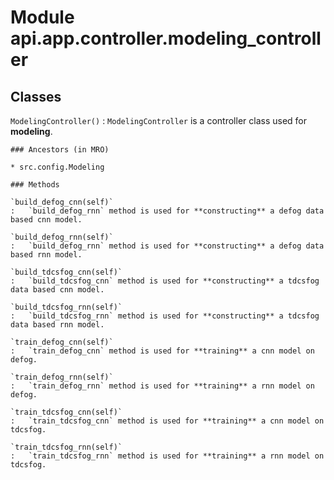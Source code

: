 Module api.app.controller.modeling_controller
=============================================

Classes
-------

`ModelingController()`
:   `ModelingController` is a controller class used for **modeling**.

    ### Ancestors (in MRO)

    * src.config.Modeling

    ### Methods

    `build_defog_cnn(self)`
    :   `build_defog_rnn` method is used for **constructing** a defog data based cnn model.

    `build_defog_rnn(self)`
    :   `build_defog_rnn` method is used for **constructing** a defog data based rnn model.

    `build_tdcsfog_cnn(self)`
    :   `build_tdcsfog_cnn` method is used for **constructing** a tdcsfog data based cnn model.

    `build_tdcsfog_rnn(self)`
    :   `build_tdcsfog_rnn` method is used for **constructing** a tdcsfog data based rnn model.

    `train_defog_cnn(self)`
    :   `train_defog_cnn` method is used for **training** a cnn model on defog.

    `train_defog_rnn(self)`
    :   `train_defog_rnn` method is used for **training** a rnn model on defog.

    `train_tdcsfog_cnn(self)`
    :   `train_tdcsfog_cnn` method is used for **training** a cnn model on tdcsfog.

    `train_tdcsfog_rnn(self)`
    :   `train_tdcsfog_rnn` method is used for **training** a rnn model on tdcsfog.